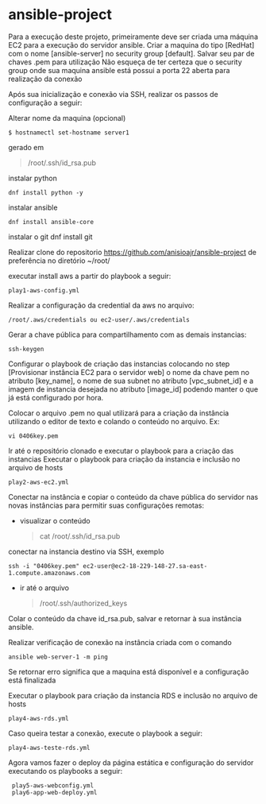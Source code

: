 # ansible-project

Para a execução deste projeto, primeiramente deve ser criada uma máquina EC2 para a execução do servidor ansible. 
Criar a maquina do tipo [RedHat] com o nome [ansible-server] no security group [default].
Salvar seu par de chaves .pem para utilização
Não esqueça de ter certeza que o security group onde sua maquina ansible está possui a porta 22 aberta para realização da conexão

Após sua inicialização e conexão via SSH, realizar os passos de configuração a seguir:

Alterar nome da maquina (opcional)

    $ hostnamectl set-hostname server1
   

gerado em
> /root/.ssh/id_rsa.pub

instalar python

    dnf install python -y

instalar ansible     

    dnf install ansible-core

instalar o git
    dnf install git

Realizar clone do repositorio
    https://github.com/anisioajr/ansible-project
de preferência no diretório ~/root/


executar install aws a partir do playbook a seguir:

    play1-aws-config.yml

Realizar a configuração da credential da aws no arquivo:

    /root/.aws/credentials ou ec2-user/.aws/credentials

Gerar a chave pública para compartilhamento com as demais instancias:

    ssh-keygen 

Configurar o playbook de criação das instancias colocando no step [Provisionar instância EC2 para o servidor web] o nome da chave pem no atributo [key_name], o nome de sua subnet no atributo [vpc_subnet_id] e a imagem de instancia desejada no atributo [image_id] podendo manter o que já está configurado por hora.

Colocar o arquivo .pem no qual utilizará para a criação da instância utilizando o editor de texto e colando o conteúdo no arquivo. Ex:

    vi 0406key.pem

Ir até o repositório clonado e executar o playbook para a criação das instancias
Executar o playbook para criação da instancia e inclusão no arquivo de hosts

    play2-aws-ec2.yml


Conectar na instância e copiar o conteúdo da chave pública do servidor nas novas instâncias para permitir suas configurações remotas:
- visualizar o conteúdo

  > cat /root/.ssh/id_rsa.pub
  
conectar na instancia destino via SSH, exemplo

    ssh -i "0406key.pem" ec2-user@ec2-18-229-148-27.sa-east-1.compute.amazonaws.com

- ir até o arquivo

  > /root/.ssh/authorized_keys
  
Colar o conteúdo da chave id_rsa.pub, salvar e retornar à sua instância ansible.
  
Realizar  verificação de conexão na instância criada com o comando

    ansible web-server-1 -m ping

Se retornar erro significa que a maquina está disponível e a configuração está finalizada

Executar o playbook para criação da instancia RDS e inclusão no arquivo de hosts

    play4-aws-rds.yml

Caso queira testar a conexão, execute o playbook a seguir:

    play4-aws-teste-rds.yml

 Agora vamos fazer o deploy da página estática e configuração do servidor executando os playbooks a seguir:

     play5-aws-webconfig.yml
     play6-app-web-deploy.yml













  
